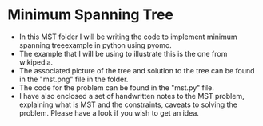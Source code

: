 # Minimum Spanning Tree

* In this MST folder I will be writing the code to implement minimum spanning treeexample in python using pyomo. 
* The example that I will be using to illustrate this is the one from wikipedia. 
* The associated picture of the tree and solution to the tree can be found in the "mst.png" file in the folder.
* The code for the problem can be found in the "mst.py" file.
* I have also enclosed a set of handwritten notes to the MST problem, explaining what is MST and the constraints, caveats to solving the problem. Please have a look if you wish to get an idea.
